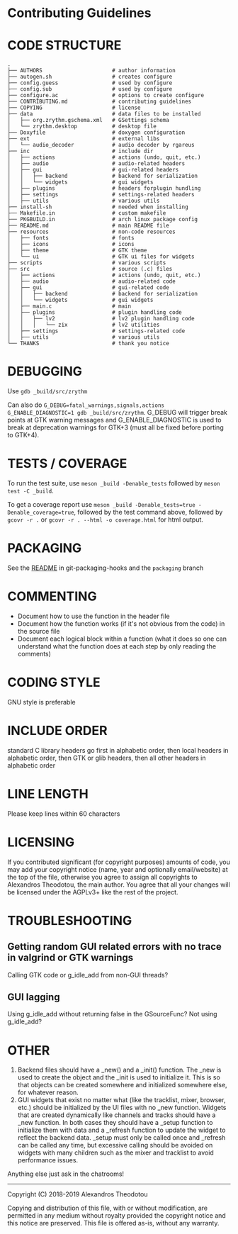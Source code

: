Contributing Guidelines
=======================

# CODE STRUCTURE

    .
    ├── AUTHORS                      # author information
    ├── autogen.sh                   # creates configure
    ├── config.guess                 # used by configure
    ├── config.sub                   # used by configure
    ├── configure.ac                 # options to create configure
    ├── CONTRIBUTING.md              # contributing guidelines
    ├── COPYING                      # license
    ├── data                         # data files to be installed
    │   ├── org.zrythm.gschema.xml   # GSettings schema
    │   └── zrythm.desktop           # desktop file
    ├── Doxyfile                     # doxygen configuration
    ├── ext                          # external libs
    │   └── audio_decoder            # audio decoder by rgareus
    ├── inc                          # include dir
    │   ├── actions                  # actions (undo, quit, etc.)
    │   ├── audio                    # audio-related headers
    │   ├── gui                      # gui-related headers
    │   │   ├── backend              # backend for serialization
    │   │   └── widgets              # gui widgets
    │   ├── plugins                  # headers forplugin hundling
    │   ├── settings                 # settings-related headers
    │   ├── utils                    # various utils
    ├── install-sh                   # needed when installing
    ├── Makefile.in                  # custom makefile
    ├── PKGBUILD.in                  # arch linux package config
    ├── README.md                    # main README file
    ├── resources                    # non-code resources
    │   ├── fonts                    # fonts
    │   ├── icons                    # icons
    │   ├── theme                    # GTK theme
    │   └── ui                       # GTK ui files for widgets
    ├── scripts                      # various scripts
    ├── src                          # source (.c) files
    │   ├── actions                  # actions (undo, quit, etc.)
    │   ├── audio                    # audio-related code
    │   ├── gui                      # gui-related code
    │   │   ├── backend              # backend for serialization
    │   │   └── widgets              # gui widgets
    │   ├── main.c                   # main
    │   ├── plugins                  # plugin handling code
    │   │   ├── lv2                  # lv2 plugin handling code
    │   │   │   └── zix              # lv2 utilities
    │   ├── settings                 # settings-related code
    │   ├── utils                    # various utils
    └── THANKS                       # thank you notice

# DEBUGGING
  Use `gdb _build/src/zrythm`

  Can also do `G_DEBUG=fatal_warnings,signals,actions G_ENABLE_DIAGNOSTIC=1 gdb _build/src/zrythm`. G_DEBUG will trigger break points at GTK warning messages and  G_ENABLE_DIAGNOSTIC is used to break at deprecation  warnings for GTK+3 (must all be fixed before porting to GTK+4).

# TESTS / COVERAGE
  To run the test suite, use `meson _build -Denable_tests`
  followed by `meson test -C _build`.

  To get a coverage report use `meson _build -Denable_tests=true -Denable_coverage=true`, followed by
  the test command above, followed by
  `gcovr -r .` or `gcovr -r . --html -o coverage.html` for html output.

# PACKAGING
  See the [README](git-packaging-hooks/README.md) in git-packaging-hooks and the `packaging` branch

# COMMENTING
  - Document how to use the function in the header file
  - Document how the function works (if it's not obvious from the code) in the source file
  - Document each logical block within a function (what it does so one can understand what the function does at each step by only reading the comments)

# CODING STYLE
  GNU style is preferable

# INCLUDE ORDER
standard C library headers go first in alphabetic
order, then local headers in alphabetic order, then
GTK or glib headers, then all other headers in
alphabetic order

# LINE LENGTH
Please keep lines within 60 characters

# LICENSING
If you contributed significant (for copyright purposes)
amounts of code, you may add your copyright notice
(name, year and optionally email/website) at the top
of the file, otherwise you agree to assign all
copyrights to Alexandros Theodotou, the main author.
You agree that all your changes will be licensed under
the AGPLv3+ like the rest of the project.

# TROUBLESHOOTING
## Getting random GUI related errors with no trace in valgrind or GTK warnings
Calling GTK code or g_idle_add from non-GUI threads?
## GUI lagging
Using g_idle_add without returning false in the GSourceFunc? Not using g_idle_add?

# OTHER
  1. Backend files should have a _new() and a _init() function. The _new is used to create the object and the _init is used to initialize it. This is so that objects can be created somewhere and initialized somewhere else, for whatever reason.
  2. GUI widgets that exist no matter what (like the tracklist, mixer, browser, etc.) should be initialized by the UI files with no _new function. Widgets that are created dynamically like channels and tracks should have a _new function. In both cases they should have a _setup function to initialize them with data and a _refresh function to update the widget to reflect the backend data. _setup must only be called once and _refresh can be called any time, but excessive calling should be avoided on widgets with many children such as the mixer and tracklist to avoid performance issues.

  Anything else just ask in the chatrooms!

----

Copyright (C) 2018-2019 Alexandros Theodotou

Copying and distribution of this file, with or without modification,
are permitted in any medium without royalty provided the copyright
notice and this notice are preserved.  This file is offered as-is,
without any warranty.
